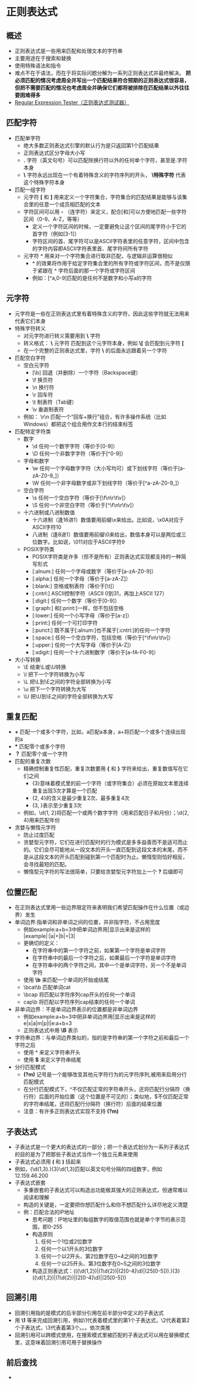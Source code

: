 # 正则表达式
## 概述
- 正则表达式是一些用来匹配和处理文本的字符串
- 主要用途在于搜索和替换
- 使用特殊语法和指令
- 难点不在于语法，而在于将实际问题分解为一系列正则表达式并最终解决。 **把必须匹配的情况考虑周全并写出一个匹配结果符合预期的正则表达式很容易，但把不需要匹配的情况也考虑周全并确保它们都将被排除在匹配结果以外往往要困难得多** 
- [Regular Expression Tester（正则表达式测试器）](http://www.forta.com/books/0672325667/)

## 匹配字符
- 匹配单字符
  - 绝大多数正则表达式引擎的默认行为是只返回第1个匹配结果
  - 正则表达式区分字母大小写
  - **.** 字符（英文句号）可以匹配除换行符以外的任何单个字符，甚至是.字符本身
  - **\\** 字符永远出现在一个有着特殊含义的字符序列的开头， **\特殊字符** 代表这个特殊字符本身
- 匹配一组字符
  - 元字符 **[** 和 **]** 用来定义一个字符集合，字符集合的匹配结果是能够与该集合里的任意一个成员相匹配的文本
  - 字符区间可以用 **-** （连字符）来定义，配合[和]可以方便地匹配一些字符区间（0-9、A-Z，等等）
    - 定义一个字符区间的时候，一定要避免让这个区间的尾字符小于它的首字符（例如[3-1]）
    - 字符区间的首、尾字符可以是ASCII字符表里的任意字符，区间中包含的字符内容即ASCII字符表里首、尾字符间所有字符
  - 元字符 **^** 用来对一个字符集合进行取非匹配，与逻辑非运算很相似
    - **^** 的效果将作用于给定字符集合里的所有字符或字符区间，而不是仅限于紧跟在 **^** 字符后面的那一个字符或字符区间
    - 例如：[^a,0-9]匹配的是任何不是数字和小写a的字符

## 元字符
- 元字符是一些在正则表达式里有着特殊含义的字符，因此这些字符就无法用来代表它们本身
- 特殊字符转义
  - 对元字符进行转义需要用到 **\\** 字符
  - 转义格式： **\\** 元字符 匹配到这个元字符本身，例如 **\\[** 会匹配到元字符 **[**
  - 在一个完整的正则表达式里，字符 **\\** 的后面永远跟着另一个字符
- 匹配空白字符
  - 空白元字符
    - [\b]	回退（并删除）一个字符（Backspace键）
    - \f	  换页符
    - \n	  换行符
    - \r	  回车符
    - \t	  制表符（Tab键）
    - \v	  垂直制表符
  - 例如： \r\n 匹配一个“回车+换行”组合，有许多操作系统（比如Windows）都把这个组合用作文本行的结束标签
- 匹配特定字符类
  - 数字
    - \d    任何一个数字字符（等价于[0-9]）
    - \D    任何一个非数字字符（等价于[^0-9]）
  - 字母和数字
    - \w    任何一个字母数字字符（大小写均可）或下划线字符（等价于[a-zA-Z0-9_]）
    - \W    任何一个非字母数字或非下划线字符（等价于[^a-zA-Z0-9_]）
  - 空白字符
    - \s    任何一个空白字符（等价于[\f\n\r\t\v]）
    - \S    任何一个非空白字符（等价于[^\f\n\r\t\v]）
  - 十六进制或八进制数值
    - 十六进制（逢16进1）数值要用前缀\x来给出。比如说，\x0A对应于ASCII字符10
    - 八进制（逢8进1）数值要用前缀\0来给出，数值本身可以是两位或三位数字。比如说，\011对应于ASCII字符9
  - POSIX字符类
    - POSIX字符类是许多（但不是所有）正则表达式实现都支持的一种简写形式
    - [:alnum:]	  任何一个字母或数字（等价于[a-zA-Z0-9]）
    - [:alpha:]	  任何一个字母（等价于[a-zA-Z]）
    - [:blank:]	  空格或制表符（等价于[\t]）
    - [:cntrl:]	  ASCII控制字符（ASCII 0到31，再加上ASCII 127）
    - [:digit:]	  任何一个数字（等价于[0-9]）
    - [:graph:]	  和[:print:]一样，但不包括空格
    - [:lower:]	  任何一个小写字母（等价于[a-z]）
    - [:print:]	  任何一个可打印字符
    - [:punct:]	  既不属于[:alnum:]也不属于[:cntrl:]的任何一个字符
    - [:space:]	  任何一个空白字符，包括空格（等价于[^\f\n\r\t\v]）
    - [:upper:]	  任何一个大写字母（等价于[A-Z]）
    - [:xdigit:]	任何一个十六进制数字（等价于[a-fA-F0-9]）
- 大小写转换
  - \E	结束\L或\U转换
  - \l	把下一个字符转换为小写
  - \L	把\L到\E之间的字符全部转换为小写
  - \u	把下一个字符转换为大写
  - \U	把\U到\E之间的字符全部转换为大写

## 重复匹配
- **+** 匹配一个或多个字符，比如，a匹配a本身，a+将匹配一个或多个连续出现的a
- **\*** 匹配零个或多个字符
- **？** 匹配零个或一个字符
- 匹配的重复次数
  - 精确控制重复性匹配，重复次数要用 **{** 和 **}** 字符来给出，重复数值写在它们之间
    - {3}意味着模式里的前一个字符（或字符集合）必须在原始文本里连续重复出现3次才算是一个匹配
    - {2, 4}的含义是最少重复2次、最多重复4次
    - {3, }表示至少重复3次
  - 例如，\d{1, 2}将匹配一个或两个数字字符（用来匹配日子和月份）；\d{2, 4}用来匹配年份
- 贪婪与懒惰元字符
  - 防止过度匹配
  - 贪婪型元字符，它们在进行匹配时的行为模式是多多益善而不是适可而止的。它们会尽可能地从一段文本的开头一直匹配到这段文本的末尾，而不是从这段文本的开头匹配到碰到第一个匹配时为止。懒惰型则恰好相反，会寻找最短的匹配。
  - 懒惰型元字符的写法很简单，只要给贪婪型元字符加上一个 **?** 后缀即可
  
## 位置匹配
- 在正则表达式里用一些边界限定符来表明我们希望匹配操作在什么位置（或边界）发生
- 单词边界:指单词和非单词之间的位置，并非指字符，不占用宽度
  - 例如example:a+b=3中把单词边界用|显示出来是这样的  |example|:|a|+|b|=|3|
  - 更确切的定义：
    - 在字符串中的第一个字符之前，如果第一个字符是单词字符
    - 在字符串中的最后一个字符之后，如果最后一个字符是单词字符
    - 在字符串中的两个字符之间，其中一个是单词字符，另一个不是单词字符
  - 使用 **\b** 来匹配一个单词的开始或结尾
  - \bcat\b 匹配单词cat
  - \bcap 将匹配以字符序列cap开头的任何一个单词
  - cap\b 将匹配以字符序列cap结束的任何一个单词
- 非单词边界：不是单词边界表示的位置都是非单词边界
  - 例如example:a+b=3中把非单词边界用|显示出来是这样的  e|x|a|m|p|l|e:a+b=3
  - 正则表达式中用 **\B** 表示
- 字符串边界：与单词边界类似的，指的是字符串的第一个字符之前和最后一个字符之后
  - 使用 **^** 来定义字符串开头
  - 使用 **$** 来定义字符串结尾
- 分行匹配模式
  - **(?m)** 记号是一个能够改变其他元字符行为的元字符序列,被用来启用分行匹配模式
  - 在分行匹配模式下，^不仅匹配正常的字符串开头，还将匹配行分隔符（换行符）后面的开始位置（这个位置是不可见的）；类似地，$不仅匹配正常的字符串结尾，还将匹配行分隔符（换行符）后面的结束位置
  - 注意：有许多正则表达式实现不支持 **(?m)** 

## 子表达式
- 子表达式是一个更大的表达式的一部分；把一个表达式划分为一系列子表达式的目的是为了把那些子表达式当作一个独立元素来使用
- 子表达式必须用 **(** 和 **)** 括起来
- 例如，(\d{1,3}\.){3}\d{1,3}匹配以英文句号分隔的四组数字，例如12.159.46.200
- 子表达式嵌套
  - 多重嵌套的子表达式可以构造出功能极其强大的正则表达式，但通常难以阅读和理解
  - 构造的关键是，一定要把你想匹配什么和你不想匹配什么详尽地定义清楚
  - 例：匹配合法的IP地址
    - 思考问题：IP地址里的每组数字的取值范围也就是单个字节的表示范围，即0-255
    - 构造原则
      1. 任何一个1位或2位数字
      2. 任何一个以1开头的3位数字
      3. 任何一个以2开头、第2位数字在0~4之间的3位数字
      4. 任何一个以25开头、第3位数字在0~5之间的3位数字
    - 构造正则表达式：(((\d{1,2})|(1\d{2})|(2[0-4]\d)|(25[0-5]))\.){3}((\d{1,2})|(1\d{2})|(2[0-4]\d)|(25[0-5]))

## 回溯引用
- 回溯引用指的是模式的后半部分引用在前半部分中定义的子表达式
- 用 **\1** 等来完成回溯引用，例如\1代表着模式里的第1个子表达式，\2代表着第2个子表达式，\3代表着第3个。。。依次类推
- 回溯引用可以跨模式使用，在搜索模式里被匹配的子表达式可以用在替换模式里，这意味着回溯引用可用于替换操作

## 前后查找
- 
